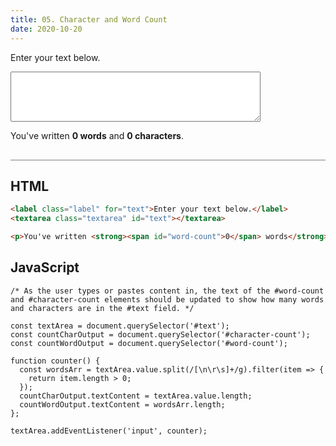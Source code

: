 ```yaml
---
title: 05. Character and Word Count
date: 2020-10-20
---
```


<div class="output-container">

  <style type="text/css">
    .label {
    display: block;
    width: 100%;
    margin-bottom: 6px;
    }

    .textarea {
      min-width: 400px;
      min-height: 80px;
    }

     .textarea:focus {
      outline: none;
      box-shadow: 0 0 3px 1px #8e45ff;
    }
  </style>

  <label class="label" for="text">Enter your text below.</label>
  <textarea class="textarea" id="text"></textarea>

  <p>You've written <strong><span id="word-count">0</span> words</strong> and <strong><span id="character-count">0</span> characters</strong>.</p>

  <script>
    const textArea = document.querySelector('#text');
    const countCharOutput = document.querySelector('#character-count');
    const countWordOutput = document.querySelector('#word-count');

    function counter() {
      const wordsArr = textArea.value.split(/[\n\r\s]+/g).filter(item => {
        return item.length > 0;
      });
      countCharOutput.textContent = textArea.value.length;
      countWordOutput.textContent = wordsArr.length;
    };

    textArea.addEventListener('input', counter);
  </script>

</div>

<div class="html-container" style="border-top: .5px solid grey; margin-top: 30px;">

## HTML

```HTML
<label class="label" for="text">Enter your text below.</label>
<textarea class="textarea" id="text"></textarea>

<p>You've written <strong><span id="word-count">0</span> words</strong> and <strong><span id="character-count">0</span> characters</strong>.</p>
```

</div>
<div class="js-container">

## JavaScript

```JS
/* As the user types or pastes content in, the text of the #word-count
and #character-count elements should be updated to show how many words
and characters are in the #text field. */

const textArea = document.querySelector('#text');
const countCharOutput = document.querySelector('#character-count');
const countWordOutput = document.querySelector('#word-count');

function counter() {
  const wordsArr = textArea.value.split(/[\n\r\s]+/g).filter(item => {
    return item.length > 0;
  });
  countCharOutput.textContent = textArea.value.length;
  countWordOutput.textContent = wordsArr.length;
};

textArea.addEventListener('input', counter);
```

</div>
